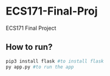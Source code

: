 # ECS171-Final-Proj
ECS171 Final Project

## How to run?
```sh
pip3 install flask #to install flask 
py app.py #to run the app
```
